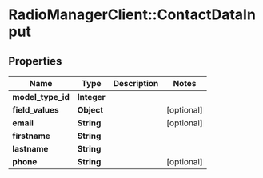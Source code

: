 # RadioManagerClient::ContactDataInput

## Properties
Name | Type | Description | Notes
------------ | ------------- | ------------- | -------------
**model_type_id** | **Integer** |  | 
**field_values** | **Object** |  | [optional] 
**email** | **String** |  | [optional] 
**firstname** | **String** |  | 
**lastname** | **String** |  | 
**phone** | **String** |  | [optional] 


